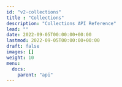 ```yaml
---
id: "v2-collections"
title : "Collections"
description: "Collections API Reference"
lead: ""
date: 2022-09-05T00:00:00+00:00
lastmod: 2022-09-05T00:00:00+00:00
draft: false
images: []
weight: 10
menu:
  docs:
    parent: "api"
---
```

